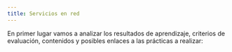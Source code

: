 ```yaml
---
title: Servicios en red
---
```

En primer lugar vamos a analizar los resultados de aprendizaje, criterios de evaluación, contenidos y posibles enlaces a las prácticas a realizar: